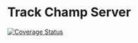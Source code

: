 # Track Champ Server
[![Coverage Status](https://coveralls.io/repos/github/ExyApps/track-champ-server/badge.png?branch=main)](https://coveralls.io/github/ExyApps/track-champ-server?branch=main)
